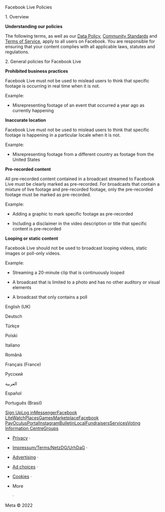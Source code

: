 Facebook Live Policies

1\. Overview

**Understanding our policies**

The following terms, as well as our [Data Policy](https://www.facebook.com/about/privacy/), [Community Standards](https://www.facebook.com/communitystandards/) and [Terms of Service](https://www.facebook.com/legal/terms), apply to all users on Facebook. You are responsible for ensuring that your content complies with all applicable laws, statutes and regulations.

2\. General policies for Facebook Live

**Prohibited business practices**

Facebook Live must not be used to mislead users to think that specific footage is occurring in real time when it is not.

Example:

*   Misrepresenting footage of an event that occurred a year ago as currently happening

**Inaccurate location**

Facebook Live must not be used to mislead users to think that specific footage is happening in a particular locale when it is not.

Example:

*   Misrepresenting footage from a different country as footage from the United States

**Pre-recorded content**

All pre-recorded content contained in a broadcast streamed to Facebook Live must be clearly marked as pre-recorded. For broadcasts that contain a mixture of live footage and pre-recorded footage, only the pre-recorded footage must be marked as pre-recorded.

Example:

*   Adding a graphic to mark specific footage as pre-recorded

*   Including a disclaimer in the video description or title that specific content is pre-recorded

**Looping or static content**

Facebook Live should not be used to broadcast looping videos, static images or poll-only videos.

Example:

*   Streaming a 20-minute clip that is continuously looped

*   A broadcast that is limited to a photo and has no other auditory or visual elements

*   A broadcast that only contains a poll

English (UK)

Deutsch

Türkçe

Polski

Italiano

Română

Français (France)

Русский

العربية

Español

Português (Brasil)

[Sign Up](https://www.facebook.com/reg/)[Log in](https://www.facebook.com/login/)[Messenger](https://l.facebook.com/l.php?u=https%3A%2F%2Fmessenger.com%2F&h=AT1_0mkzHrGJ5v5PubQPzJsUPQrm4saax6jl8lvceMkToJqYbah_pj1XAPl1bZMyGXIH42-l1k5_4PBVvo5CFBGjPxQDWj_3saVpxi3w6COmeqwJljqLlMcRHlTu2sC7J6Q0LJVPwFkAspCDfQR-Nw)[Facebook Lite](https://www.facebook.com/lite/)[Watch](https://en-gb.facebook.com/watch/)[Places](https://www.facebook.com/places/)[Games](https://www.facebook.com/games/)[Marketplace](https://www.facebook.com/marketplace/)[Facebook Pay](https://pay.facebook.com/)[Oculus](https://l.facebook.com/l.php?u=https%3A%2F%2Fwww.oculus.com%2F&h=AT1_0mkzHrGJ5v5PubQPzJsUPQrm4saax6jl8lvceMkToJqYbah_pj1XAPl1bZMyGXIH42-l1k5_4PBVvo5CFBGjPxQDWj_3saVpxi3w6COmeqwJljqLlMcRHlTu2sC7J6Q0LJVPwFkAspCDfQR-Nw)[Portal](https://portal.facebook.com/)[Instagram](https://l.facebook.com/l.php?u=https%3A%2F%2Fwww.instagram.com%2F&h=AT1_0mkzHrGJ5v5PubQPzJsUPQrm4saax6jl8lvceMkToJqYbah_pj1XAPl1bZMyGXIH42-l1k5_4PBVvo5CFBGjPxQDWj_3saVpxi3w6COmeqwJljqLlMcRHlTu2sC7J6Q0LJVPwFkAspCDfQR-Nw)[Bulletin](https://l.facebook.com/l.php?u=https%3A%2F%2Fwww.bulletin.com%2F&h=AT1_0mkzHrGJ5v5PubQPzJsUPQrm4saax6jl8lvceMkToJqYbah_pj1XAPl1bZMyGXIH42-l1k5_4PBVvo5CFBGjPxQDWj_3saVpxi3w6COmeqwJljqLlMcRHlTu2sC7J6Q0LJVPwFkAspCDfQR-Nw)[Local](https://www.facebook.com/local/lists/245019872666104/)[Fundraisers](https://www.facebook.com/fundraisers/)[Services](https://www.facebook.com/biz/directory/)[Voting Information Centre](https://www.facebook.com/votinginformationcenter/?entry_point=c2l0ZQ%3D%3D)[Groups](https://www.facebook.com/groups/explore/)

*   [Privacy](https://en-gb.facebook.com/privacy/explanation/) ·
*   [Impressum/Terms/NetzDG/UrhDaG](https://en-gb.facebook.com/terms?ref=pf) ·
*   [Advertising](https://en-gb.facebook.com/business/) ·
*   [Ad choices](https://en-gb.facebook.com/help/568137493302217)   ·
*   [Cookies](https://en-gb.facebook.com/policies/cookies/) ·
*   More
    
     ·

Meta © 2022